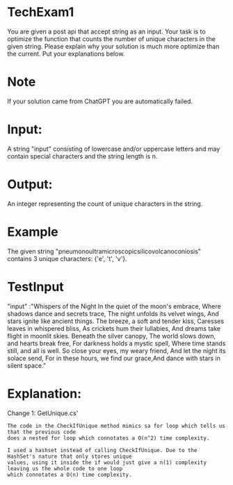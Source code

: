 # TechExam1

You are given a post api that accept string as an input. 
Your task is to optimize the function that counts the number of unique characters in the given string.
Please explain why your solution is much more optimize than the current.
Put your explanations below.

# Note 

If your solution came from ChatGPT you are automatically failed.


# Input:

A string "input" consisting of lowercase and/or uppercase letters and may contain special characters and the string length is n.

# Output:

An integer representing the count of unique characters in the string.

# Example

The given string "pneumonoultramicroscopicsilicovolcanoconiosis" contains 3 unique characters: {'e', 't', 'v'}.

# TestInput

"input" :"Whispers of the Night In the quiet of the moon's embrace, Where shadows dance and secrets trace, The night unfolds its velvet wings, And stars ignite like ancient things. The breeze, a soft and tender kiss, Caresses leaves in whispered bliss, As crickets hum their lullabies, And dreams take flight in moonlit skies. Beneath the silver canopy, The world slows down, and hearts break free, For darkness holds a mystic spell, Where time stands still, and all is well. So close your eyes, my weary friend, And let the night its solace send, For in these hours, we find our grace,And dance with stars in silent space."


# Explanation:
Change 1: GetUnique.cs'
	
	The code in the CheckIfUnique method mimics sa for loop which tells us that the previous code
	does a nested for loop which connotates a O(n^2) time complexity. 
	
	I used a hashset instead of calling CheckIfUnique. Due to the HashSet's nature that only stores unique 
	values, using it inside the if would just give a n(1) complexity leaving us the whole code to one loop
	which connotates a O(n) time complexity. 